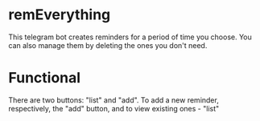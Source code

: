 # remEverything

This telegram bot creates reminders for a period of time you choose. You can also manage them by deleting the ones you don't need.

# Functional
There are two buttons: "list" and "add". To add a new reminder, respectively, the "add" button, and to view existing ones - "list"
